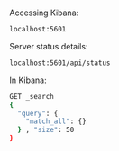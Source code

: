 <!--ts-->


<!-- Created by https://github.com/ekalinin/github-markdown-toc -->
<!-- Added by: gil_diy, at: Sun 25 Dec 2022 02:25:23 IST -->

<!--te-->


```bash
```

Accessing Kibana:
```bash
localhost:5601
```


Server status details:
```bash
localhost:5601/api/status
```

In Kibana:
```bash
GET _search
{
  "query": {
    "match_all": {}
  } , "size": 50
}
```

